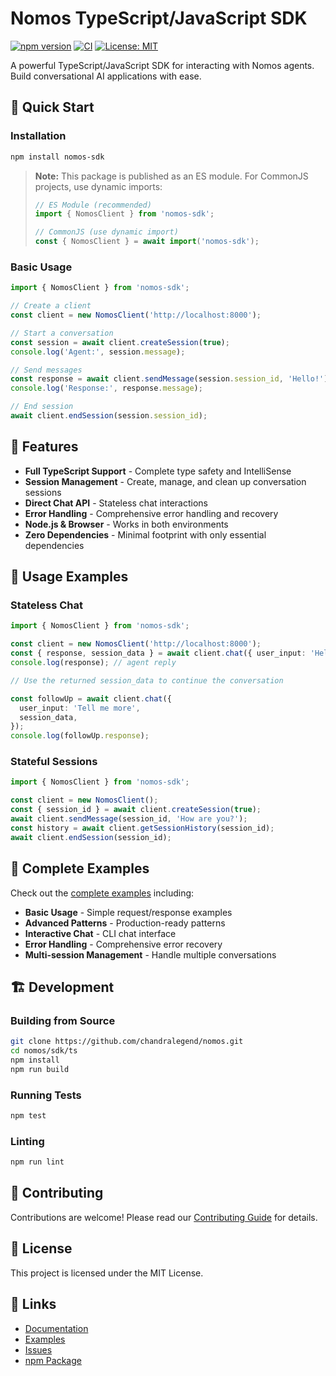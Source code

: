 # Nomos TypeScript/JavaScript SDK

[![npm version](https://badge.fury.io/js/nomos-sdk.svg)](https://www.npmjs.com/package/nomos-sdk)
[![CI](https://github.com/chandralegend/nomos/workflows/CI%20-%20TypeScript%20SDK/badge.svg)](https://github.com/chandralegend/nomos/actions)
[![License: MIT](https://img.shields.io/badge/License-MIT-yellow.svg)](https://opensource.org/licenses/MIT)

A powerful TypeScript/JavaScript SDK for interacting with Nomos agents. Build conversational AI applications with ease.

## 🚀 Quick Start

### Installation

```bash
npm install nomos-sdk
```

> **Note:** This package is published as an ES module. For CommonJS projects, use dynamic imports:
> ```javascript
> // ES Module (recommended)
> import { NomosClient } from 'nomos-sdk';
>
> // CommonJS (use dynamic import)
> const { NomosClient } = await import('nomos-sdk');
> ```

### Basic Usage

```typescript
import { NomosClient } from 'nomos-sdk';

// Create a client
const client = new NomosClient('http://localhost:8000');

// Start a conversation
const session = await client.createSession(true);
console.log('Agent:', session.message);

// Send messages
const response = await client.sendMessage(session.session_id, 'Hello!');
console.log('Response:', response.message);

// End session
await client.endSession(session.session_id);
```
## 📖 Features

- **Full TypeScript Support** - Complete type safety and IntelliSense
- **Session Management** - Create, manage, and clean up conversation sessions
- **Direct Chat API** - Stateless chat interactions
- **Error Handling** - Comprehensive error handling and recovery
- **Node.js & Browser** - Works in both environments
- **Zero Dependencies** - Minimal footprint with only essential dependencies

## 🔧 Usage Examples

### Stateless Chat

```typescript
import { NomosClient } from 'nomos-sdk';

const client = new NomosClient('http://localhost:8000');
const { response, session_data } = await client.chat({ user_input: 'Hello' });
console.log(response); // agent reply

// Use the returned session_data to continue the conversation

const followUp = await client.chat({
  user_input: 'Tell me more',
  session_data,
});
console.log(followUp.response);
```

### Stateful Sessions

```typescript
import { NomosClient } from 'nomos-sdk';

const client = new NomosClient();
const { session_id } = await client.createSession(true);
await client.sendMessage(session_id, 'How are you?');
const history = await client.getSessionHistory(session_id);
await client.endSession(session_id);
```

## 📝 Complete Examples

Check out the [complete examples](https://github.com/chandralegend/nomos/tree/main/examples/typescript-sdk-example) including:

- **Basic Usage** - Simple request/response examples
- **Advanced Patterns** - Production-ready patterns
- **Interactive Chat** - CLI chat interface
- **Error Handling** - Comprehensive error recovery
- **Multi-session Management** - Handle multiple conversations

## 🏗️ Development

### Building from Source

```bash
git clone https://github.com/chandralegend/nomos.git
cd nomos/sdk/ts
npm install
npm run build
```

### Running Tests

```bash
npm test
```

### Linting

```bash
npm run lint
```

## 🤝 Contributing

Contributions are welcome! Please read our [Contributing Guide](https://github.com/chandralegend/nomos/blob/main/CONTRIBUTING.md) for details.

## 📄 License

This project is licensed under the MIT License.

## 🔗 Links

- [Documentation](https://github.com/chandralegend/nomos)
- [Examples](https://github.com/chandralegend/nomos/tree/main/examples/typescript-sdk-example)
- [Issues](https://github.com/chandralegend/nomos/issues)
- [npm Package](https://www.npmjs.com/package/nomos-sdk)
